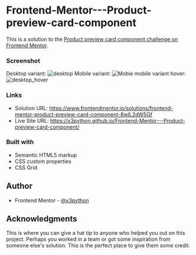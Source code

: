 # Frontend-Mentor---Product-preview-card-component
This is a solution to the [Product preview card component challenge on Frontend Mentor](https://www.frontendmentor.io/challenges/product-preview-card-component-GO7UmttRfa).

### Screenshot

Desktop variant:
![desktop](https://user-images.githubusercontent.com/83002862/221168682-a29de293-ee18-49fb-958f-611c6230d852.gif)
Mobile variant:
![Mobie](https://user-images.githubusercontent.com/83002862/221168759-f6ba82c4-39d5-41e2-aafe-1e1730f7a428.gif)
mobile variant hover:
![desktop_hover](https://user-images.githubusercontent.com/83002862/221168847-48ae3a9d-5265-47ef-9c3b-4c5d3b3a2f93.gif)




### Links

- Solution URL: https://www.frontendmentor.io/solutions/frontend-mentor-product-preview-card-component-8wlL2dW5Gf
- Live Site URL: https://x3python.github.io/Frontend-Mentor---Product-preview-card-component/

### Built with

- Semantic HTML5 markup
- CSS custom properties
- CSS Grid

## Author

- Frontend Mentor - [@x3python](https://www.frontendmentor.io/profile/x3python)


## Acknowledgments

This is where you can give a hat tip to anyone who helped you out on this project. Perhaps you worked in a team or got some inspiration from someone else's solution. This is the perfect place to give them some credit.
